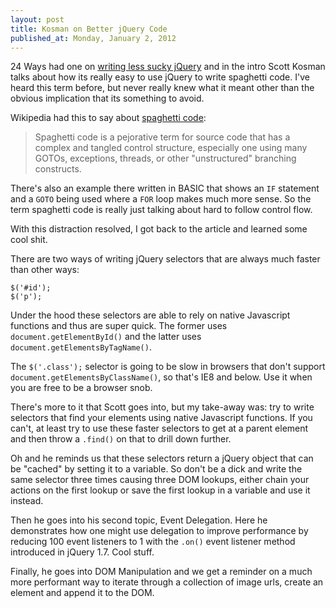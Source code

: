 ```yaml
---
layout: post
title: Kosman on Better jQuery Code
published_at: Monday, January 2, 2012
---
```


24 Ways had one on [writing less sucky jQuery](http://24ways.org/2011/your-jquery-now-with-less-suck) and in the intro Scott Kosman talks about how its really easy to use jQuery to write spaghetti code. I've heard this term before, but never really knew what it meant other than the obvious implication that its something to avoid.

Wikipedia had this to say about [spaghetti code](http://en.wikipedia.org/wiki/Spaghetti_code):

> Spaghetti code is a pejorative term for source code that has a complex and tangled control structure, especially one using many GOTOs, exceptions, threads, or other "unstructured" branching constructs.

There's also an example there written in BASIC that shows an `IF` statement and a `GOTO` being used where a `FOR` loop makes much more sense. So the term spaghetti code is really just talking about hard to follow control flow.

With this distraction resolved, I got back to the article and learned some cool shit.

There are two ways of writing jQuery selectors that are always much faster than other ways:

	$('#id');
	$('p');

Under the hood these selectors are able to rely on native Javascript functions and thus are super quick. The former uses `document.getElementById()` and the latter uses `document.getElementsByTagName()`.

The `$('.class');` selector is going to be slow in browsers that don't support `document.getElementsByClassName()`, so that's IE8 and below. Use it when you are free to be a browser snob.

There's more to it that Scott goes into, but my take-away was: try to write selectors that find your elements using native Javascript functions. If you can't, at least try to use these faster selectors to get at a parent element and then throw a `.find()` on that to drill down further.

Oh and he reminds us that these selectors return a jQuery object that can be "cached" by setting it to a variable. So don't be a dick and write the same selector three times causing three DOM lookups, either chain your actions on the first lookup or save the first lookup in a variable and use it instead.

Then he goes into his second topic, Event Delegation. Here he demonstrates how one might use delegation to improve performance by reducing 100 event listeners to 1 with the `.on()` event listener method introduced in jQuery 1.7. Cool stuff.

Finally, he goes into DOM Manipulation and we get a reminder on a much more performant way to iterate through a collection of image urls, create an element and append it to the DOM.